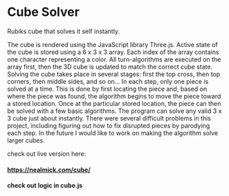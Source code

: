 # Cube Solver

Rubiks cube that solves it self instantly.

The cube is rendered using the JavaScript library Three.js. Active state of the cube is stored using a 6 x 3 x 3 array. Each index of the array contains one character representing a color. All turn-algorithms are executed on the array first, then the 3D cube is updated to match the correct cube state. Solving the cube takes place in several stages: first the top cross, then top corners, then middle sides, and so on... In each step, only one piece is solved at a time. This is done by first locating the piece and, based on where the piece was found, the algorithm begins to move the piece toward a stored location. Once at the particular stored location, the piece can then be solved with a few basic algorithms. The program can solve any valid 3 x 3 cube just about instantly. There were several difficult problems in this project, including figuring out how to fix disrupted pieces by parodying each step. In the future I would like to work on making the algorithm solve larger cubes.

check out live version here:

#### https://nealmick.com/cube/

#### check out logic in cube.js
